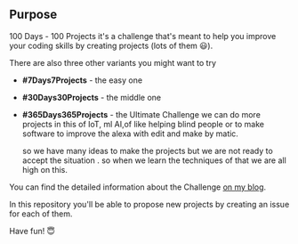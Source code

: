 ## Purpose

100 Days - 100 Projects it's a challenge that's meant to help you improve your coding skills by creating projects (lots of them :smiley:).

There are also three other variants you might want to try
- **#7Days7Projects** - the easy one
- **#30Days30Projects** - the middle one
- **#365Days365Projects** - the Ultimate Challenge
 we can do more projects in this of IoT, ml AI,of like helping blind people or to make software to improve the alexa with edit and make  by matic.
 
 
  so we have many ideas to make the projects but we are not ready to accept the situation . so when we learn the techniques of that we are all high on this.
  
  
You can find the detailed information about the Challenge [on my blog](https://florin-pop.com/blog/2019/09/100-days-100-projects).

In this repository you'll be able to propose new projects by creating an issue for each of them.

Have fun! :innocent:
